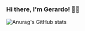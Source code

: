 ### Hi there, I'm Gerardo! 👨‍💻
![Anurag's GitHub stats](https://github-readme-stats.vercel.app/api?username=alvezgr&show_icons=true&theme=radical)
